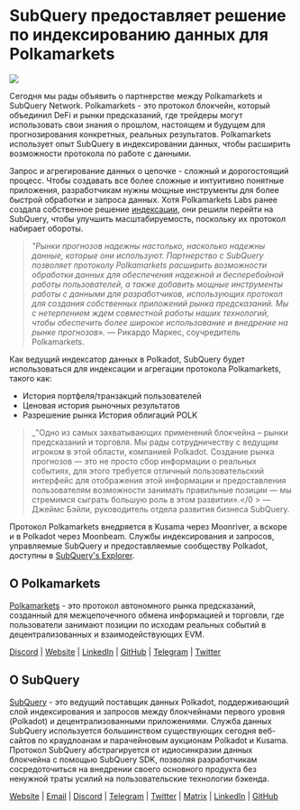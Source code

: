 # SubQuery предоставляет решение по индексированию данных для Polkamarkets

![](https://miro.medium.com/max/1400/0*KRx5x-Oaz7mfHPuJ)

Сегодня мы рады объявить о партнерстве между Polkamarkets и SubQuery Network. Polkamarkets - это протокол блокчейн, который объединил DeFi и рынки предсказаний, где трейдеры могут использовать свои знания о прошлом, настоящем и будущем для прогнозирования конкретных, реальных результатов. Polkamarkets использует опыт SubQuery в индексировании данных, чтобы расширить возможности протокола по работе с данными.

Запрос и агрегирование данных о цепочке - сложный и дорогостоящий процесс. Чтобы создавать все более сложные и интуитивно понятные приложения, разработчикам нужны мощные инструменты для более быстрой обработки и запроса данных. Хотя Polkamarkets Labs ранее создала собственное решение [индексации](https://github.com/Polkamarkets/polkamarkets-api), они решили перейти на SubQuery, чтобы улучшить масштабируемость, поскольку их протокол набирает обороты.

> _"Рынки прогнозов надежны настолько, насколько надежны данные, которые они используют. Партнерство с SubQuery позволяет протоколу Polkamarkets расширить возможности обработки данных для обеспечения надежной и бесперебойной работы пользователей, а также добавить мощные инструменты работы с данными для разработчиков, использующих протокол для создания собственных приложений рынка предсказаний. Мы с нетерпением ждем совместной работы наших технологий, чтобы обеспечить более широкое использование и внедрение на рынке прогнозов»._ — Рикардо Маркес, соучредитель Polkamarkets.

Как ведущий индексатор данных в Polkadot, SubQuery будет использоваться для индексации и агрегации протокола Polkamarkets, такого как:

- История портфеля/транзакций пользователей
- Ценовая история рыночных результатов
- Разрешение рынка История облигаций POLK

> _"Одно из самых захватывающих применений блокчейна – рынки предсказаний и торговля. Мы рады сотрудничеству с ведущим игроком в этой области, компанией Polkadot. Создание рынка прогнозов — это не просто сбор информации о реальных событиях, для этого требуется отличный пользовательский интерфейс для отображения этой информации и предоставления пользователям возможности занимать правильные позиции — мы стремимся сыграть большую роль в этом развитии».</0 > — Джеймс Бэйли, руководитель отдела развития бизнеса SubQuery.</p> </blockquote> 
> 
> Протокол Polkamarkets внедряется в Kusama через Moonriver, а вскоре и в Polkadot через Moonbeam. Службы индексирования и запросов, управляемые SubQuery и предоставляемые сообществу Polkadot, доступны в [SubQuery's Explorer](https://explorer.subquery.network/).
> 
> ## О Polkamarkets
> 
> [Polkamarkets](https://www.polkamarkets.com/) - это протокол автономного рынка предсказаний, созданный для межцепочечного обмена информацией и торговли, где пользователи занимают позиции по исходам реальных событий в децентрализованных и взаимодействующих EVM.
> 
> [Discord](https://discord.gg/polkamarkets) | [Website](https://polkamarkets.com/) | [LinkedIn](https://www.linkedin.com/company/polkamarkets/) | [GitHub](https://github.com/Polkamarkets) | [Telegram](http://t.me/polkamarkets) | [Twitter](https://twitter.com/polkamarkets)
> 
> ## О SubQuery
> 
> [SubQuery](https://subquery.network/) - это ведущий поставщик данных Polkadot, поддерживающий слой индексирования и запросов между блокчейнами первого уровня (Polkadot) и децентрализованными приложениями. Служба данных SubQuery используется большинством существующих сегодня веб-сайтов по краудлоанам и парачейновым аукционам Polkadot и Kusama. Протокол SubQuery абстрагируется от идиосинкразии данных блокчейна с помощью SubQuery SDK, позволяя разработчикам сосредоточиться на внедрении своего основного продукта без ненужной траты усилий на пользовательские технологии бэкенда.
> 
> [Website](https://subquery.network/) | [Email](hello@subquery.network) | [Discord](https://discord.com/invite/78zg8aBSMG) | [Telegram](https://t.me/subquerynetwork) | [Twitter](https://twitter.com/subquerynetwork) | [Matrix](https://matrix.to/#/#subquery:matrix.org) | [LinkedIn](https://www.linkedin.com/company/subquery) | [GitHub](https://github.com/subquery)
